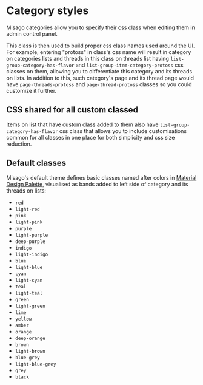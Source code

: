 Category styles
===============

Misago categories allow you to specify their css class when editing them in admin control panel.

This class is then used to build proper css class names used around the UI. For example, entering "protoss" in class's css name will result in category on categories lists and threads in this class on threads list having `list-group-category-has-flavor` and `list-group-item-category-protoss` css classes on them, allowing you to differentiate this category and its threads on lists. In addition to this, such category's page and its thread page would have `page-threads-protoss` and `page-thread-protoss` classes so you could customize it further.


## CSS shared for all custom classed

Items on list that have custom class added to them also have `list-group-category-has-flavor` css class that allows you to include customisations common for all classes in one place for both simplicity and css size reduction.


## Default classes

Misago's default theme defines basic classes named after colors in [Material Design Palette](https://material.io/guidelines/style/color.html#color-color-palette), visualised as bands added to left side of category and its threads on lists:

- `red`
- `light-red`
- `pink`
- `light-pink`
- `purple`
- `light-purple`
- `deep-purple`
- `indigo`
- `light-indigo`
- `blue`
- `light-blue`
- `cyan`
- `light-cyan`
- `teal`
- `light-teal`
- `green`
- `light-green`
- `lime`
- `yellow`
- `amber`
- `orange`
- `deep-orange`
- `brown`
- `light-brown`
- `blue-grey`
- `light-blue-grey`
- `grey`
- `black`
